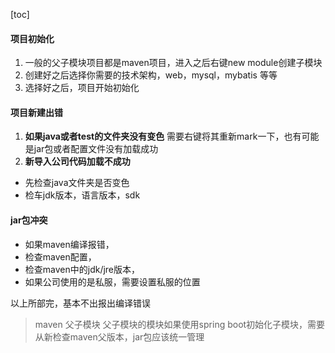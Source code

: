 [toc]
#### 项目初始化

1. 一般的父子模块项目都是maven项目，进入之后右键new module创建子模块
2. 创建好之后选择你需要的技术架构，web，mysql，mybatis 等等
3. 选择好之后，项目开始初始化

#### 项目新建出错
1. **如果java或者test的文件夹没有变色**
需要右键将其重新mark一下，也有可能是jar包或者配置文件没有加载成功
2. **新导入公司代码加载不成功**
* 先检查java文件夹是否变色
* 检车jdk版本，语言版本，sdk

#### jar包冲突
* 如果maven编译报错，
* 检查maven配置，
* 检查maven中的jdk/jre版本，
* 如果公司使用的是私服，需要设置私服的位置

以上所部完，基本不出报出编译错误

> maven 父子模块
父子模块的模块如果使用spring boot初始化子模块，需要从新检查maven父版本，jar包应该统一管理
